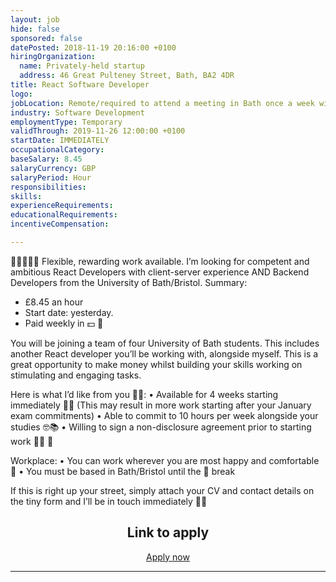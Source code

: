 ```yaml
---
layout: job
hide: false
sponsored: false
datePosted: 2018-11-19 20:16:00 +0100
hiringOrganization:
  name: Privately-held startup
  address: 46 Great Pulteney Street, Bath, BA2 4DR
title: React Software Developer
logo:
jobLocation: Remote/required to attend a meeting in Bath once a week with Scrum master
industry: Software Development
employmentType: Temporary
validThrough: 2019-11-26 12:00:00 +0100
startDate: IMMEDIATELY
occupationalCategory:
baseSalary: 8.45
salaryCurrency: GBP
salaryPeriod: Hour
responsibilities:
skills:
experienceRequirements:
educationalRequirements:
incentiveCompensation:

---
```


👩‍💻👨‍💻👾 Flexible, rewarding work available. I’m looking for competent and ambitious React Developers with client-server experience AND Backend Developers from the University of Bath/Bristol. Summary:

- £8.45 an hour
- Start date: yesterday.
- Paid weekly in 💵 🤩

You will be joining a team of four University of Bath students. This includes another React developer you’ll be working with, alongside myself. This is a great opportunity to make money whilst building your skills working on stimulating and engaging tasks.

Here is what I’d like from you 💪🏼:
• Available for 4 weeks starting immediately 🤟🏼 (This may result in more work starting after your January exam commitments)
• Able to commit to 10 hours per week alongside your studies 🤓📚
• Willing to sign a non-disclosure agreement prior to starting work 🙅‍♀️ 🤫

Workplace:
• You can work wherever you are most happy and comfortable 🤤
• You must be based in Bath/Bristol until the 🎄 break

If this is right up your street, simply attach your CV and contact details on the tiny form and I’ll be in touch immediately 🙌🏼

<div class="to-apply" style="text-align: center">
  <h2>Link to apply</h2>
  <a class="btn btn--dark" style="margin: 20px" href="https://goo.gl/forms/SJlnT9Hpj1pZGypx1">
      Apply now
  </a>
</div>

---
